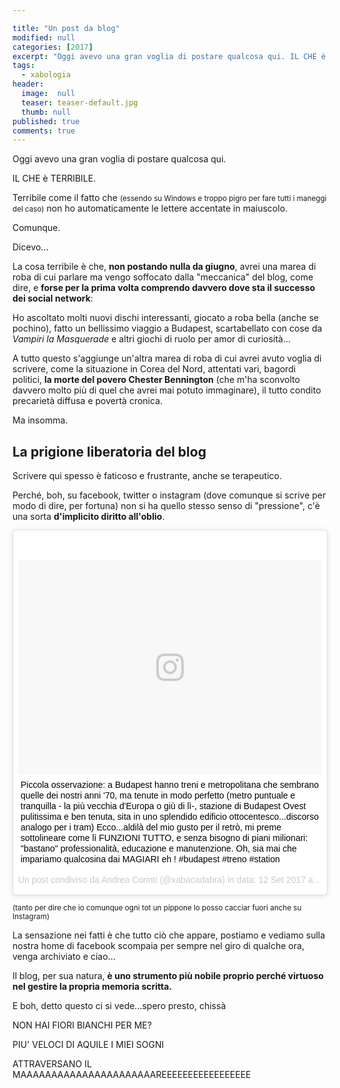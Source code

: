 ```yaml
---

title: "Un post da blog"
modified: null
categories: [2017]
excerpt: "Oggi avevo una gran voglia di postare qualcosa qui. IL CHE è TERRIBILE...."
tags:
  - xabologia
header:  
  image:  null
  teaser: teaser-default.jpg
  thumb: null
published: true
comments: true
---
```


Oggi avevo una gran voglia di postare qualcosa qui.

IL CHE è TERRIBILE.

Terribile come il fatto che <small>(essendo su Windows e troppo pigro per fare tutti i maneggi del caso)</small> non ho automaticamente le lettere accentate in maiuscolo.

Comunque.

Dicevo...

La cosa terribile è che, **non postando nulla da giugno**, avrei una marea di roba di cui parlare ma vengo soffocato dalla "meccanica" del blog, come dire, e **forse per la prima volta comprendo davvero dove sta il successo dei social network**:

Ho ascoltato molti nuovi dischi interessanti, giocato a roba bella (anche se pochino), fatto un bellissimo viaggio a Budapest, scartabellato con cose da _Vampiri la Masquerade_ e altri giochi di ruolo per amor di curiosità...

A tutto questo s'aggiunge un'altra marea di roba di cui avrei avuto voglia di scrivere, come la situazione in Corea del Nord, attentati vari, bagordi politici, **la morte del povero Chester Bennington** (che m'ha sconvolto davvero molto più di quel che avrei mai potuto immaginare), il tutto condito precarietà diffusa e povertà cronica.

Ma insomma.

## La prigione liberatoria del blog

Scrivere qui spesso è faticoso e frustrante, anche se terapeutico.

Perché, boh, su facebook, twitter o instagram (dove comunque si scrive per modo di dire, per fortuna) non si ha quello stesso senso di "pressione", c'è una sorta **d'implicito diritto all'oblio**. 

<blockquote class="instagram-media" data-instgrm-captioned data-instgrm-version="7" style=" background:#FFF; border:0; border-radius:3px; box-shadow:0 0 1px 0 rgba(0,0,0,0.5),0 1px 10px 0 rgba(0,0,0,0.15); margin: 1px; max-width:658px; padding:0; width:99.375%; width:-webkit-calc(100% - 2px); width:calc(100% - 2px);"><div style="padding:8px;"> <div style=" background:#F8F8F8; line-height:0; margin-top:40px; padding:35.23148148148148% 0; text-align:center; width:100%;"> <div style=" background:url(data:image/png;base64,iVBORw0KGgoAAAANSUhEUgAAACwAAAAsCAMAAAApWqozAAAABGdBTUEAALGPC/xhBQAAAAFzUkdCAK7OHOkAAAAMUExURczMzPf399fX1+bm5mzY9AMAAADiSURBVDjLvZXbEsMgCES5/P8/t9FuRVCRmU73JWlzosgSIIZURCjo/ad+EQJJB4Hv8BFt+IDpQoCx1wjOSBFhh2XssxEIYn3ulI/6MNReE07UIWJEv8UEOWDS88LY97kqyTliJKKtuYBbruAyVh5wOHiXmpi5we58Ek028czwyuQdLKPG1Bkb4NnM+VeAnfHqn1k4+GPT6uGQcvu2h2OVuIf/gWUFyy8OWEpdyZSa3aVCqpVoVvzZZ2VTnn2wU8qzVjDDetO90GSy9mVLqtgYSy231MxrY6I2gGqjrTY0L8fxCxfCBbhWrsYYAAAAAElFTkSuQmCC); display:block; height:44px; margin:0 auto -44px; position:relative; top:-22px; width:44px;"></div></div> <p style=" margin:8px 0 0 0; padding:0 4px;"> <a href="https://www.instagram.com/p/BY8AIVjDRH1/" style=" color:#000; font-family:Arial,sans-serif; font-size:14px; font-style:normal; font-weight:normal; line-height:17px; text-decoration:none; word-wrap:break-word;" target="_blank">Piccola osservazione: a Budapest hanno treni e metropolitana che sembrano quelle dei nostri anni &#39;70, ma tenute in modo perfetto (metro puntuale e tranquilla - la più vecchia d&#39;Europa o giù di lì-, stazione di Budapest Ovest pulitissima e ben tenuta, sita in uno splendido edificio ottocentesco...discorso analogo per i tram) Ecco...aldilà del mio gusto per il retrò, mi preme sottolineare come lì FUNZIONI TUTTO, e senza bisogno di piani milionari: &#34;bastano&#34; professionalità, educazione e manutenzione. Oh, sia mai che impariamo qualcosina dai MAGIARI eh ! #budapest #treno #station</a></p> <p style=" color:#c9c8cd; font-family:Arial,sans-serif; font-size:14px; line-height:17px; margin-bottom:0; margin-top:8px; overflow:hidden; padding:8px 0 7px; text-align:center; text-overflow:ellipsis; white-space:nowrap;">Un post condiviso da Andrea Corinti (@xabacadabra) in data: <time style=" font-family:Arial,sans-serif; font-size:14px; line-height:17px;" datetime="2017-09-12T10:25:16+00:00">12 Set 2017 alle ore 03:25 PDT</time></p></div></blockquote>
<script async defer src="//platform.instagram.com/en_US/embeds.js"></script>

<small>(tanto per dire che io comunque ogni tot un pippone lo posso cacciar fuori anche su Instagram)</small>

La sensazione nei fatti è che tutto ciò che appare, postiamo e vediamo sulla nostra home di facebook scompaia per sempre nel giro di qualche ora, venga archiviato e ciao...

Il blog, per sua natura, **è uno strumento più nobile proprio perché virtuoso nel gestire la propria memoria scritta.**

E boh, detto questo ci si vede...spero presto, chissà

NON HAI FIORI BIANCHI PER ME?

PIU' VELOCI DI AQUILE I MIEI SOGNI 

ATTRAVERSANO IL MAAAAAAAAAAAAAAAAAAAAAAREEEEEEEEEEEEEEEEE